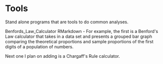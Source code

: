 # Tools
Stand alone programs that are tools to do common analyses.

Benfords_Law_Calculator RMarkdown - For example, the first is a Benford's Law calculator that takes in a data set and presents 
a grouped bar graph comparing the theoretical proportions and sample proportions of the first digits of a population of numbers.

Next one I plan on adding is a Chargaff's Rule calculator.
